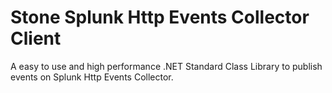 # Stone Splunk Http Events Collector Client

A easy to use and high performance .NET Standard Class Library to publish events on Splunk Http Events Collector.